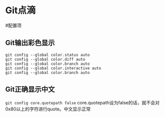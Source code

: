 Git点滴
================


#配置项

## Git输出彩色显示
```
git config --global color.status auto
git config --global color.diff auto
git config --global color.branch auto
git config --global color.interactive auto
git config --global color.branch auto
```
## Git正确显示中文
`git config core.quotepath false`
core.quotepath设为false的话，就不会对0x80以上的字符进行quote。中文显示正常



